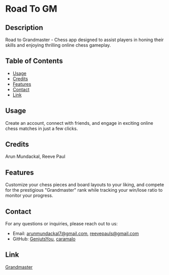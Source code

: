 # Road To GM



## Description

Road to Grandmaster - Chess app designed to assist players in honing their skills and enjoying thrilling online chess gameplay.

## Table of Contents

- [Usage](#usage)
- [Credits](#credits)
- [Features](#features)
- [Contact](#contact)
- [Link](#link)


## Usage

Create an account, connect with friends, and engage in exciting online chess matches in just a few clicks.

## Credits

Arun Mundackal, Reeve Paul


## Features

Customize your chess pieces and board layouts to your liking, and compete for the prestigious "Grandmaster" rank while tracking your win/lose ratio to monitor your progress.


## Contact
For any questions or inquiries, please reach out to us:
- Email: arunmundackal7@gmail.com, reevepauls@gmail.com
- GitHub: [GenjutsYou](https://github.com/GenjutsYou), [caramalo](https://github.com/caramalo)

## Link

[Grandmaster](https://github.com/GenjutsYou/Grandmaster-Chess)
